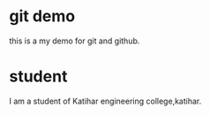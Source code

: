 # git demo
this is a my demo for git and github.
# student
I am a student of Katihar engineering college,katihar.

